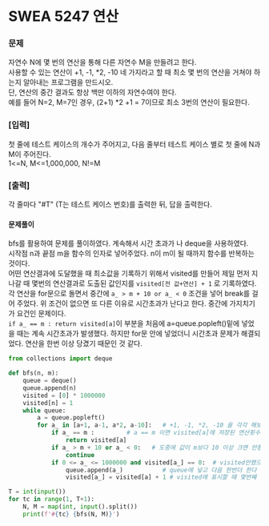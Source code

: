 # SWEA 5247 연산
### 문제
자연수 N에 몇 번의 연산을 통해 다른 자연수 M을 만들려고 한다.  
사용할 수 있는 연산이 +1, -1, *2, -10 네 가지라고 할 때 최소 몇 번의 연산을 거쳐야 하는지 알아내는 프로그램을 만드시오.  
단, 연산의 중간 결과도 항상 백만 이하의 자연수여야 한다.  
예를 들어 N=2, M=7인 경우, (2+1) *2 +1 = 7이므로 최소 3번의 연산이 필요한다.  

### [입력]
첫 줄에 테스트 케이스의 개수가 주어지고, 다음 줄부터 테스트 케이스 별로 첫 줄에 N과 M이 주어진다.   
1<=N, M<=1,000,000, N!=M   
### [출력]
각 줄마다 "#T" (T는 테스트 케이스 번호)를 출력한 뒤, 답을 출력한다.  

#### 문제풀이
bfs를 활용하여 문제를 풀이하였다. 계속해서 시간 초과가 나 deque을 사용하였다.   
시작점 n과 끝점 m을 함수의 인자로 넣어주었다. n이 m이 될 때까지 함수를 반복하는 것이다.  
어떤 연산결과에 도달했을 때 최소값을 기록하기 위해서 visited를 만들어 제일 먼저 지나갈 때 몇번의 연산결과로 도출된 값인지를 `visited[전 값+연산] + 1` 로 기록하였다.  
각 연산을 for문으로 돌면서 중간에 `a_ > m + 10 or a_ < 0` 조건을 넣어 break를 걸어 주었다. 위 조건이 없으면 또 다른 이유로 시간초과가 난다고 한다. 중간에 가지치기가 요건인 문제이다.   
`if a_ == m : return visited[a]`이 부분을 처음에 a=queue.popleft()밑에 넣었을 때는 계속 시간초과가 발생했다. 하지만 for문 안에 넣었더니 시간초과 문제가 해결되었다. 연산을 한번 이상 당겼기 때문인 것 같다. 
```python
from collections import deque

def bfs(n, m):
    queue = deque()
    queue.append(n)
    visited = [0] * 1000000
    visited[n] = 1
    while queue:            
        a = queue.popleft() 
        for a_ in [a+1, a-1, a*2, a-10]:   # +1, -1, *2, -10 을 각각 해보자 
            if a_ == m :         # a == m 이면 visited[a]에 저장된 연산횟수 return
                return visited[a]
            if a_ > m + 10 or a_ < 0:   # 도중에 값이 m보다 10 이상 크면 안함
                continue
            if 0 <= a_ <= 1000000 and visited[a_] == 0:  # visited안했으면 가자
                queue.append(a_)           # queue에 넣고 다음 한번더 한다
                visited[a_] = visited[a] + 1 # visited에 표시할 때 몇번째 방문인지 count를 위해 +1하여 표시남김

T = int(input())
for tc in range(1, T+1):
    N, M = map(int, input().split())
    print(f'#{tc} {bfs(N, M)}')
```